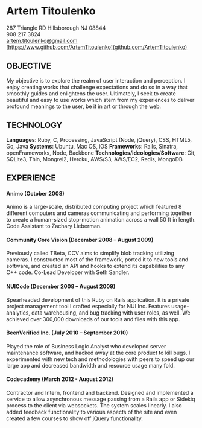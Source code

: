 # Artem Titoulenko #
287 Triangle RD Hillsborough NJ 08844  
908 217 3824  
[artem.titoulenko@gmail.com](mailto:artem.titoulenko@gmail.com)  
[https://www.github.com/ArtemTitoulenko](github.com/ArtemTitoulenko)

## OBJECTIVE ##

My objective is to explore the realm of user interaction and perception. I enjoy creating works that challenge expectations and do so in a way that smoothly guides and enlightens the user. Ultimately, I seek to create beautiful and easy to use works which stem from my experiences to deliver profound meanings to the user, be it in art or through the web.

## TECHNOLOGY ##

**Languages**: Ruby, C, Processing, JavaScript (Node, jQuery), CSS, HTML5, Go, Java
**Systems**: Ubuntu, Mac OS, iOS
**Frameworks**: Rails, Sinatra, openFrameworks, Node, Backbone
**Technologies/ideologies/Software**: Git, SQLite3, Thin, Mongrel2, Heroku, AWS/S3, AWS/EC2, Redis, MongoDB

## EXPERIENCE ##

#### Animo (October 2008) ####
Animo is a large-scale, distributed computing project which featured 8 different computers and cameras communicating and performing together to create a human-sized stop-motion animation across a wall 50 ft in length. Code Assistant to Zachary Lieberman.

#### Community Core Vision (December 2008 – August 2009) ####
Previously called TBeta, CCV aims to simplify blob tracking utilizing cameras. I constructed most of the framework, ported it to new tools and software, and created an API and hooks to extend its capabilities to any C++ code. Co-Lead Developer with Seth Sandler.

#### NUICode (December 2008 – August 2009) ####
Spearheaded development of this Ruby on Rails application. It is a private project management tool I crafted especially for NUI Inc. Features usage-analytics, data warehousing, and bug tracking with user roles, as well. We achieved over 300,000 downloads of our tools and files with this app.

#### BeenVerified Inc. (July 2010 – September 2010) ####
Played the role of Business Logic Analyst who developed server maintenance software, and hacked away at the core product to kill bugs. I experimented with new tech and methodologies with peers to speed up our large app and decreased bandwidth and resource usage many fold.

#### Codecademy (March 2012 - August 2012) ####
Contractor and Intern, frontend and backend. Designed and implemented a service to allow asynchronous message passing from a Rails app or Sidekiq process to the client via websockets. The system scales linearly. I also added feedback functionality to various aspects of the site and even created a few courses to show off jQuery functionality.